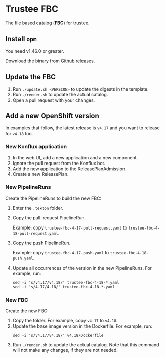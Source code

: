 # Trustee FBC

The file based catalog (**FBC**) for trustee.


## Install `opm`

You need v1.46.0 or greater.

Download the binary from [Github releases](https://github.com/operator-framework/operator-registry/releases).


## Update the FBC

1. Run `./update.sh <VERSION>` to update the digests in the template.
1. Run `./render.sh` to update the actual catalog.
1. Open a pull request with your changes.


## Add a new OpenShift version

In examples that follow, the latest release is `v4.17` and you want to release for `v4.18` too.

### New Konflux application

1. In the web UI, add a new application and a new component.
1. Ignore the pull request from the Konflux bot.
1. Add the new application to the ReleasePlanAdmission.
1. Create a new ReleasePlan.

### New PipelineRuns

Create the PipelineRuns to build the new FBC:
1. Enter the `.tekton` folder.
1. Copy the pull-request PipelineRun.

   Example: copy `trustee-fbc-4-17-pull-request.yaml` to `trustee-fbc-4-18-pull-request.yaml`.

1. Copy the push PipelineRun.

   Example: copy `trustee-fbc-4-17-push.yaml` to `trustee-fbc-4-18-push.yaml`.

1. Update all occurrences of the version in the new PipelineRuns. For example, run:
   ```
   sed -i 's/v4.17/v4.18/' trustee-fbc-4-18-*.yaml
   sed -i 's/4-17/4-18/' trustee-fbc-4-18-*.yaml
   ```

### New FBC

Create the new FBC:
1. Copy the folder. For example, copy `v4.17` to `v4.18`.
1. Update the base image version in the Dockerfile. For example, run:
   ```
   sed -i 's/v4.17/v4.18/' v4.18/Dockerfile
   ```
1. Run `./render.sh` to update the actual catalog. Note that this command will not make any changes, if they are not needed.

